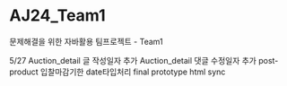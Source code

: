 # AJ24_Team1
문제해결을 위한 자바활용 팀프로젝트 - Team1 

5/27
    Auction_detail 글 작성일자 추가
    Auction_detail 댓글 수정일자 추가
    post-product 입찰마감기한 date타입처리
    final prototype html sync